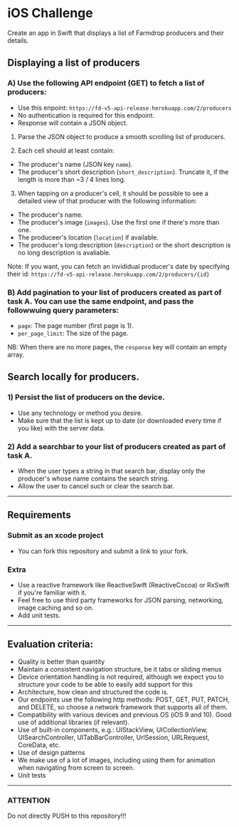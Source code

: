 # iOS Challenge

Create an app in Swift that displays a list of Farmdrop producers and their details.

## Displaying a list of producers

### A) Use the following API endpoint (GET) to fetch a list of producers: 
- Use this enpoint: `https://fd-v5-api-release.herokuapp.com/2/producers`
- No authentication is required for this endpoint.
- Response will contain a JSON object.

1) Parse the JSON object to produce a smooth scrolling list of producers.

2) Each cell should at least contain:
- The producer's name (JSON key `name`).
- The producer's short description (`short_description`). Truncate it, if the length is more than ~3 / 4 lines long.

3) When tapping on a producer's cell, it should be possible to see a detailed view of that producer with the following information:
- The producer's name.
- The producer's image (`images`). Use the first one if there's more than one.
- The produceer's location (`location`) if available.
- The producer's long description (`description`) or the short description is no long description is avaliable.

Note: If you want, you can fetch an invididual producer's date by specifying their id: `https://fd-v5-api-release.herokuapp.com/2/producers/{id}`

### B) Add pagination to your list of producers created as part of task A. You can use the same endpoint, and pass the followwuing query parameters:
- `page`: The page number (first page is 1).
- `per_page_limit`: The size of the page.

NB: When there are no more pages, the `response` key will contain an empty array.

## Search locally for producers.

### 1) Persist the list of producers on the device.
- Use any technology or method you desire.
- Make sure that the list is kept up to date (or downloaded every time if you like) with the server data.

### 2) Add a searchbar to your list of producers created as part of task A.
- When the user types a string in that search bar, display only the producer's whose name contains the search string.
- Allow the user to cancel such or clear the search bar.


*****

## Requirements

### Submit as an xcode project
- You can fork this repository and submit a link to your fork.

### Extra 
- Use a reactive framework like ReactiveSwift (ReactiveCocoa) or RxSwift if you're familiar with it.
- Feel free to use third party frameworks for JSON parsing, networking, image caching and so on.
- Add unit tests.

*****

## <a name="evaluation_criteria"/>Evaluation criteria:

- Quality is better than quantity
- Maintain a consistent navigation structure, be it tabs or sliding menus
- Device orientation handling is not required, although we expect you to structure your code to be able to easily add support for this
- Architecture, how clean and structured the code is. 
- Our endpoints use the following http methods: POST, GET, PUT, PATCH, and DELETE, so choose a network framework that supports all of them.
- Compatibility with various devices and previous OS (iOS 9 and 10). Good use of additional libraries (if relevant).
- Use of built-in components, e.g.: UIStackView, UICollectionView, UISearchController, UITabBarController, UrlSession, URLRequest, CoreData, etc.
- Use of design patterns
- We make use of a lot of images, including using them for animation when navigating from screen to screen.
- Unit tests

*****

### **ATTENTION** ###

Do not directly PUSH to this repository!!!

